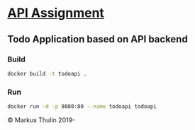 # [API Assignment](https://gitlab.com/test-star/markus.thulin/api-assignment)
## Todo Application based on API backend
###  Build
```bash
docker build -t todoapi .
```
### Run
```bash
docker run -d -p 8080:80 --name todoapi todoapi
```

© Markus Thulin 2019-